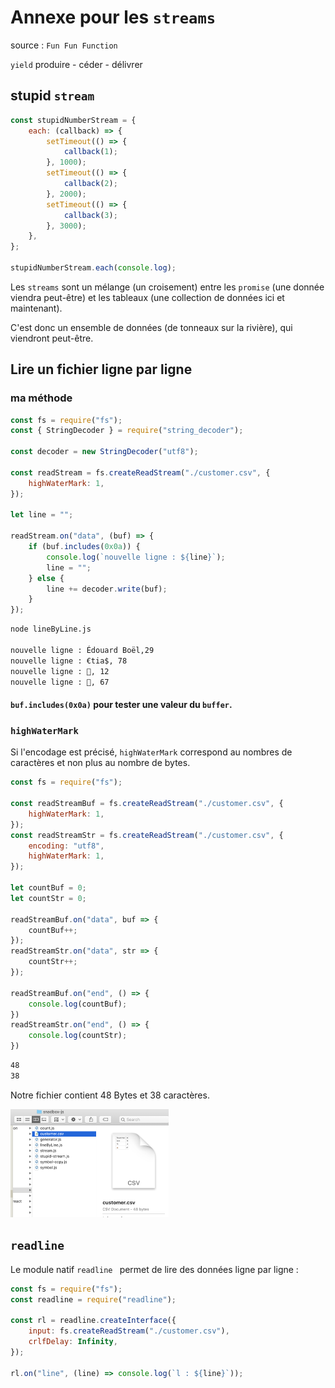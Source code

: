 # Annexe pour les `streams`

source : `Fun Fun Function` 

`yield` produire - céder - délivrer 

## stupid `stream`

```js
const stupidNumberStream = {
    each: (callback) => {
        setTimeout(() => {
            callback(1);
        }, 1000);
        setTimeout(() => {
            callback(2);
        }, 2000);
        setTimeout(() => {
            callback(3);
        }, 3000);
    },
};

stupidNumberStream.each(console.log);
```

Les `streams` sont un mélange (un croisement) entre les `promise` (une donnée viendra peut-être) et les tableaux (une collection de données ici et maintenant).

C'est donc un ensemble de données (de tonneaux sur la rivière), qui viendront peut-être.

## Lire un fichier ligne par ligne

### ma méthode

```js
const fs = require("fs");
const { StringDecoder } = require("string_decoder");

const decoder = new StringDecoder("utf8");

const readStream = fs.createReadStream("./customer.csv", {
    highWaterMark: 1,
});

let line = "";

readStream.on("data", (buf) => {
    if (buf.includes(0x0a)) {
        console.log(`nouvelle ligne : ${line}`);
        line = "";
    } else {
        line += decoder.write(buf);
    }
});
```

```bash
node lineByLine.js 

nouvelle ligne : Édouard Boël,29
nouvelle ligne : €tia$, 78
nouvelle ligne : 🦓, 12
nouvelle ligne : 🐅, 67
```

#### `buf.includes(0x0a)` pour tester une valeur du `buffer`.

### `highWaterMark`

Si l'encodage est précisé, `highWaterMark` correspond au nombres de caractères et non plus au nombre de bytes.

```js
const fs = require("fs");

const readStreamBuf = fs.createReadStream("./customer.csv", {
    highWaterMark: 1,
});
const readStreamStr = fs.createReadStream("./customer.csv", {
    encoding: "utf8",
    highWaterMark: 1,
});

let countBuf = 0;
let countStr = 0;

readStreamBuf.on("data", buf => {
    countBuf++;
});
readStreamStr.on("data", str => {
    countStr++;
});

readStreamBuf.on("end", () => {
    console.log(countBuf);
})
readStreamStr.on("end", () => {
    console.log(countStr);
})
```

```bash
48
38
```

Notre fichier contient 48 Bytes et 38 caractères.

<img src="assets/Screenshot 2020-04-10 at 16.10.06.png" alt="Screenshot 2020-04-10 at 16.10.06" style="zoom:25%;" />

## `readline`

Le module natif `readline ` permet de lire des données ligne par ligne :

```js
const fs = require("fs");
const readline = require("readline");

const rl = readline.createInterface({
    input: fs.createReadStream("./customer.csv"),
    crlfDelay: Infinity,
});

rl.on("line", (line) => console.log(`l : ${line}`));
```

